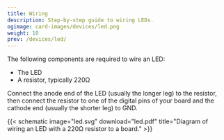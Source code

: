 ```yaml
---
title: Wiring
description: Step-by-step guide to wiring LEDs.
ogimage: card-images/devices/led.png
weight: 10
prev: /devices/led/
---
```


The following components are required to wire an LED:

- The LED
- A resistor, typically 220Ω

Connect the anode end of the LED (usually the longer leg) to the resistor, then connect the resistor to one of the digital pins of your board and the cathode end (usually the shorter leg) to GND.

{{< schematic image="led.svg" download="led.pdf" title="Diagram of wiring an LED with a 220Ω resistor to a board." >}}
